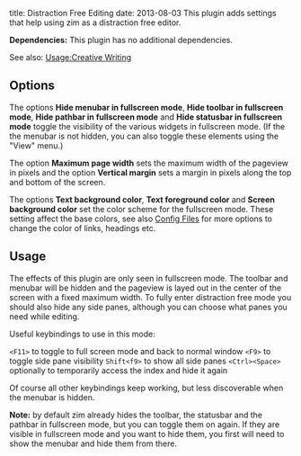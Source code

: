 title: Distraction Free Editing
date: 2013-08-03
This plugin adds settings that help using zim as a distraction free editor.

**Dependencies:** This plugin has no additional dependencies.

See also: [Usage:Creative Writing](../Usage/Creative_Writing.markdown)

Options
-------
The options **Hide menubar in fullscreen mode**, **Hide toolbar in fullscreen mode**, **Hide pathbar in fullscreen mode** and **Hide statusbar in fullscreen mode** toggle the visibility of the various widgets in fullscreen mode. (If the the menubar is not hidden, you can also toggle these elements using the "View" menu.)

The option **Maximum page width** sets the maximum width of the pageview in pixels and the option **Vertical margin** sets a margin in pixels along the top and bottom of the screen.

The options **Text background color**, **Text foreground color** and **Screen background color** set the color scheme for the fullscreen mode. These setting affect the base colors, see also [Config Files](../Help/Config_Files.markdown) for more options to change the color of links, headings etc.

Usage
-----
The effects of this plugin are only seen in fullscreen mode. The toolbar and menubar will be hidden and the pageview is layed out in the center of the screen with a fixed maximum width. To fully enter distraction free mode you should also hide any side panes, although you can choose what panes you need while editing.

Useful keybindings to use in this mode:

``<F11>`` to toggle to full screen mode and back to normal window
``<F9>`` to toggle side pane visibility
``Shift<f9>`` to show all side panes
``<Ctrl><Space>`` optionally to temporarily access the index and hide it again
	
Of course all other keybindings keep working, but less discoverable when the menubar is hidden.

**Note:** by default zim already hides the toolbar, the statusbar and the pathbar in fullscreen mode, but you can toggle them on again. If they are visible in fullscreen mode and you want to hide them, you first will need to show the menubar and hide them from there.

